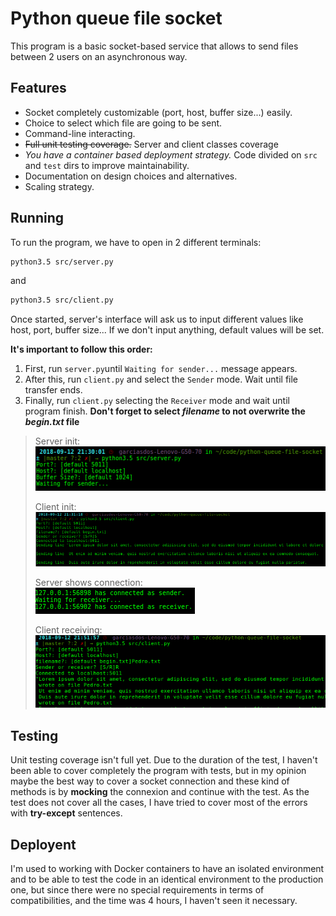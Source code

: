 # Python queue file socket

This program is a basic socket-based service that allows to send files between 2 users on an asynchronous way.

## Features
  - Socket completely customizable (port, host, buffer size...) easily.
  - Choice to select which file are going to be sent.
  - Command-line interacting.
  - ~~Full unit testing coverage.~~ Server and client classes coverage
  - *You have a container based deployment strategy.* Code divided on `src` and `test` dirs to improve maintainability.
  - Documentation on design choices and alternatives.
  - Scaling strategy.

## Running
To run the program, we have to open in 2 different terminals:
```bash
python3.5 src/server.py
```
and
```bash
python3.5 src/client.py
```

Once started, server's interface will ask us to input different values like host, port, buffer size... If we don't input anything, default values will be set.

**It's important to follow this order:**
1. First, run `server.py`until ```Waiting for sender...``` message appears.
2. After this, run `client.py` and select the `Sender` mode. Wait until file transfer ends.
3. Finally, run `client.py` selecting the `Receiver` mode and wait until program finish. __Don't forget to select _filename_ to not overwrite the _begin.txt_ file__

>Server init:   
> ![Alt text](img/running/server.png?raw=true "Server init")
>    
> Client init:  
> ![Alt text](img/running/client-sender.png?raw=true "Client init")
> 
> Server shows connection:  
> ![Alt text](img/running/server2.png?raw=true "Server receive")  
>    
> Client receiving:  
> ![Alt text](img/running/client-receiver.png?raw=true "Client receiving")

## Testing

Unit testing coverage isn't full yet. Due to the duration of the test, I haven't been able to cover completely
the program with tests, but in my opinion maybe the best way to cover a socket connection and these kind of methods is by __mocking__ 
the connexion and continue with the test. As the test does not cover all the cases, I have tried to cover most of the 
errors with __try-except__ sentences.

## Deployent

I'm used to working with Docker containers to have an isolated environment and to be able to test the code in an identical
 environment to the production one, but since there were no special requirements in terms of compatibilities, 
 and the time was 4 hours, I haven't seen it necessary.

